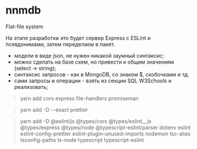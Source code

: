 # nnmdb

Flat-file system

На этапе разработки это будет сервер Express с ESLint и псевдонимами, затем переделаем в пакет.

* модели в виде json, не нужен никакой заумный синтаксис;
* можно сделать на базе схем, но привести к общим значениям (select -> string);
* синтаксис запросов - как в MongoDB, со знаком $, скобочками и тд.
* сами запросы и операции - взять из секции SQL W3Schools и реализовать;

> yarn add cors express file-handlers promiseman

> yarn add -D --exact prettier

> yarn add -D @eslint/js @types/cors @types/eslint__js @types/express @types/node @typescript-eslint/parser dotenv eslint eslint-config-prettier eslint-plugin-unused-imports nodemon tsc-alias tsconfig-paths ts-node typescript typescript-eslint